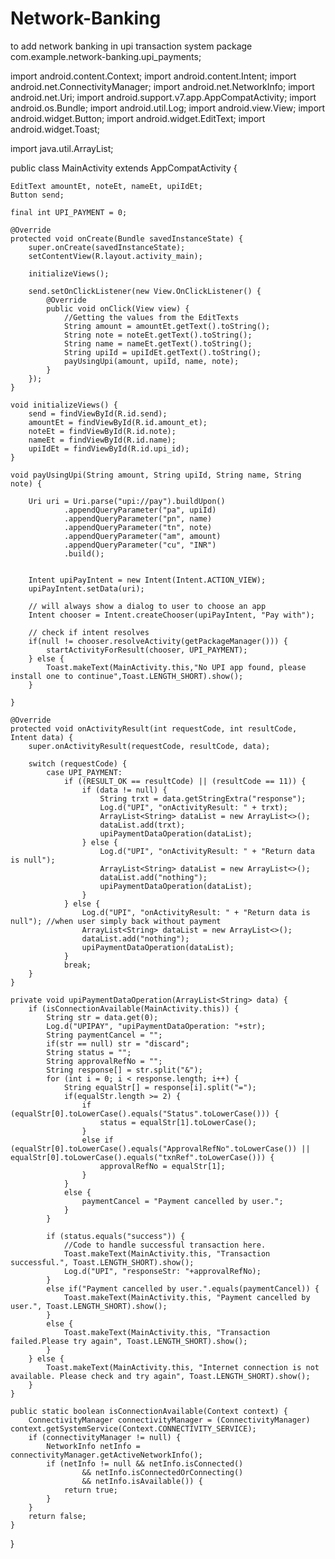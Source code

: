 # Network-Banking
to add network banking in upi transaction system
package com.example.network-banking.upi_payments;

import android.content.Context;
import android.content.Intent;
import android.net.ConnectivityManager;
import android.net.NetworkInfo;
import android.net.Uri;
import android.support.v7.app.AppCompatActivity;
import android.os.Bundle;
import android.util.Log;
import android.view.View;
import android.widget.Button;
import android.widget.EditText;
import android.widget.Toast;

import java.util.ArrayList;

public class MainActivity extends AppCompatActivity {

    EditText amountEt, noteEt, nameEt, upiIdEt;
    Button send;

    final int UPI_PAYMENT = 0;

    @Override
    protected void onCreate(Bundle savedInstanceState) {
        super.onCreate(savedInstanceState);
        setContentView(R.layout.activity_main);

        initializeViews();

        send.setOnClickListener(new View.OnClickListener() {
            @Override
            public void onClick(View view) {
                //Getting the values from the EditTexts
                String amount = amountEt.getText().toString();
                String note = noteEt.getText().toString();
                String name = nameEt.getText().toString();
                String upiId = upiIdEt.getText().toString();
                payUsingUpi(amount, upiId, name, note);
            }
        });
    }

    void initializeViews() {
        send = findViewById(R.id.send);
        amountEt = findViewById(R.id.amount_et);
        noteEt = findViewById(R.id.note);
        nameEt = findViewById(R.id.name);
        upiIdEt = findViewById(R.id.upi_id);
    }

    void payUsingUpi(String amount, String upiId, String name, String note) {

        Uri uri = Uri.parse("upi://pay").buildUpon()
                .appendQueryParameter("pa", upiId)
                .appendQueryParameter("pn", name)
                .appendQueryParameter("tn", note)
                .appendQueryParameter("am", amount)
                .appendQueryParameter("cu", "INR")
                .build();


        Intent upiPayIntent = new Intent(Intent.ACTION_VIEW);
        upiPayIntent.setData(uri);

        // will always show a dialog to user to choose an app
        Intent chooser = Intent.createChooser(upiPayIntent, "Pay with");

        // check if intent resolves
        if(null != chooser.resolveActivity(getPackageManager())) {
            startActivityForResult(chooser, UPI_PAYMENT);
        } else {
            Toast.makeText(MainActivity.this,"No UPI app found, please install one to continue",Toast.LENGTH_SHORT).show();
        }

    }

    @Override
    protected void onActivityResult(int requestCode, int resultCode, Intent data) {
        super.onActivityResult(requestCode, resultCode, data);

        switch (requestCode) {
            case UPI_PAYMENT:
                if ((RESULT_OK == resultCode) || (resultCode == 11)) {
                    if (data != null) {
                        String trxt = data.getStringExtra("response");
                        Log.d("UPI", "onActivityResult: " + trxt);
                        ArrayList<String> dataList = new ArrayList<>();
                        dataList.add(trxt);
                        upiPaymentDataOperation(dataList);
                    } else {
                        Log.d("UPI", "onActivityResult: " + "Return data is null");
                        ArrayList<String> dataList = new ArrayList<>();
                        dataList.add("nothing");
                        upiPaymentDataOperation(dataList);
                    }
                } else {
                    Log.d("UPI", "onActivityResult: " + "Return data is null"); //when user simply back without payment
                    ArrayList<String> dataList = new ArrayList<>();
                    dataList.add("nothing");
                    upiPaymentDataOperation(dataList);
                }
                break;
        }
    }

    private void upiPaymentDataOperation(ArrayList<String> data) {
        if (isConnectionAvailable(MainActivity.this)) {
            String str = data.get(0);
            Log.d("UPIPAY", "upiPaymentDataOperation: "+str);
            String paymentCancel = "";
            if(str == null) str = "discard";
            String status = "";
            String approvalRefNo = "";
            String response[] = str.split("&");
            for (int i = 0; i < response.length; i++) {
                String equalStr[] = response[i].split("=");
                if(equalStr.length >= 2) {
                    if (equalStr[0].toLowerCase().equals("Status".toLowerCase())) {
                        status = equalStr[1].toLowerCase();
                    }
                    else if (equalStr[0].toLowerCase().equals("ApprovalRefNo".toLowerCase()) || equalStr[0].toLowerCase().equals("txnRef".toLowerCase())) {
                        approvalRefNo = equalStr[1];
                    }
                }
                else {
                    paymentCancel = "Payment cancelled by user.";
                }
            }

            if (status.equals("success")) {
                //Code to handle successful transaction here.
                Toast.makeText(MainActivity.this, "Transaction successful.", Toast.LENGTH_SHORT).show();
                Log.d("UPI", "responseStr: "+approvalRefNo);
            }
            else if("Payment cancelled by user.".equals(paymentCancel)) {
                Toast.makeText(MainActivity.this, "Payment cancelled by user.", Toast.LENGTH_SHORT).show();
            }
            else {
                Toast.makeText(MainActivity.this, "Transaction failed.Please try again", Toast.LENGTH_SHORT).show();
            }
        } else {
            Toast.makeText(MainActivity.this, "Internet connection is not available. Please check and try again", Toast.LENGTH_SHORT).show();
        }
    }

    public static boolean isConnectionAvailable(Context context) {
        ConnectivityManager connectivityManager = (ConnectivityManager) context.getSystemService(Context.CONNECTIVITY_SERVICE);
        if (connectivityManager != null) {
            NetworkInfo netInfo = connectivityManager.getActiveNetworkInfo();
            if (netInfo != null && netInfo.isConnected()
                    && netInfo.isConnectedOrConnecting()
                    && netInfo.isAvailable()) {
                return true;
            }
        }
        return false;
    }
}
